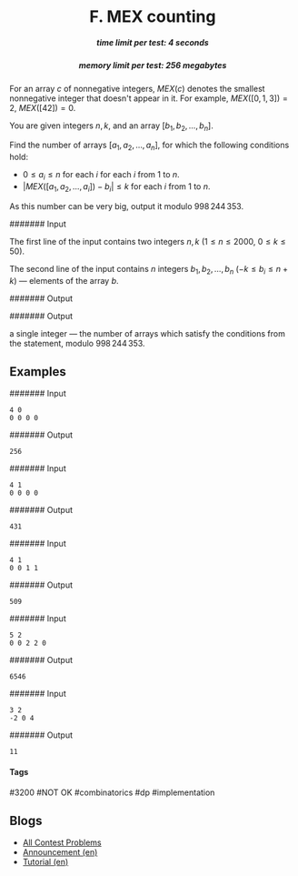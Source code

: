 <h1 style='text-align: center;'> F. MEX counting</h1>

<h5 style='text-align: center;'>time limit per test: 4 seconds</h5>
<h5 style='text-align: center;'>memory limit per test: 256 megabytes</h5>

For an array $c$ of nonnegative integers, $MEX(c)$ denotes the smallest nonnegative integer that doesn't appear in it. For example, $MEX([0, 1, 3]) = 2$, $MEX([42]) = 0$.

You are given integers $n, k$, and an array $[b_1, b_2, \ldots, b_n]$.

Find the number of arrays $[a_1, a_2, \ldots, a_n]$, for which the following conditions hold:

* $0 \le a_i \le n$ for each $i$ for each $i$ from $1$ to $n$.
* $|MEX([a_1, a_2, \ldots, a_i]) - b_i| \le k$ for each $i$ from $1$ to $n$.

As this number can be very big, output it modulo $998\,244\,353$.

####### Input

The first line of the input contains two integers $n, k$ ($1 \le n \le 2000$, $0 \le k \le 50$).

The second line of the input contains $n$ integers $b_1, b_2, \ldots, b_n$ ($-k \le b_i \le n+k$) — elements of the array $b$.

####### Output

####### Output

 a single integer — the number of arrays which satisfy the conditions from the statement, modulo $998\,244\,353$.

## Examples

####### Input


```text
4 0
0 0 0 0
```
####### Output


```text
256
```
####### Input


```text
4 1
0 0 0 0
```
####### Output


```text
431
```
####### Input


```text
4 1
0 0 1 1
```
####### Output


```text
509
```
####### Input


```text
5 2
0 0 2 2 0
```
####### Output


```text
6546
```
####### Input


```text
3 2
-2 0 4
```
####### Output


```text
11
```


#### Tags 

#3200 #NOT OK #combinatorics #dp #implementation 

## Blogs
- [All Contest Problems](../Codeforces_Round_758_(Div.1_+_Div._2).md)
- [Announcement (en)](../blogs/Announcement_(en).md)
- [Tutorial (en)](../blogs/Tutorial_(en).md)
